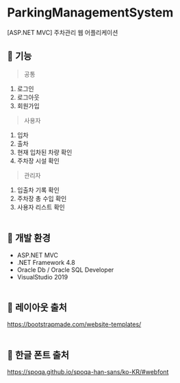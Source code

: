 # ParkingManagementSystem

[ASP.NET MVC] 주차관리 웹 어플리케이션

## 🔔 기능
> 공통
1. 로그인
2. 로그아웃
3. 회원가입 <br/>
> 사용자
1. 입차
2. 출차
3. 현재 입차된 차량 확인
4. 주차장 시설 확인 <br/>
> 관리자
1. 입출차 기록 확인
2. 주차장 총 수입 확인
3. 사용자 리스트 확인 <br/><br/>

## 🔔 개발 환경<br/>
- ASP.NET MVC<br/>
- .NET Framework 4.8<br/>
- Oracle Db / Oracle SQL Developer<br/>
- VisualStudio 2019 <br/><br/>

## 🔔 레이아웃 출처<br/>
https://bootstrapmade.com/website-templates/
<br/><br/>

## 🔔 한글 폰트 출처<br/>
https://spoqa.github.io/spoqa-han-sans/ko-KR/#webfont
